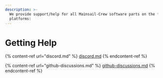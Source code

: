 ```yaml
---
description: >-
  We provide support/help for all Mainsail-Crew software parts on the following
  platforms:
---
```


# Getting Help

{% content-ref url="discord.md" %}
[discord.md](discord.md)
{% endcontent-ref %}

{% content-ref url="github-discussions.md" %}
[github-discussions.md](github-discussions.md)
{% endcontent-ref %}

